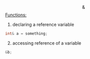 $$\&$$
<u>Functions:</u>
1) declaring a reference variable
```C++
int& a = something;
```

2) accessing reference of a variable
```C++
&b;
```
